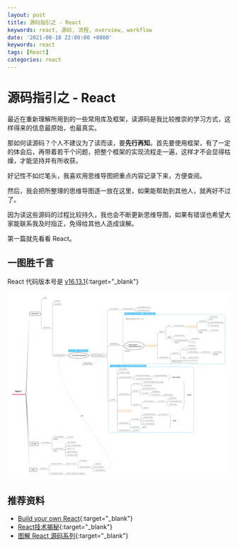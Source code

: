 ```yaml
---
layout: post
title: 源码指引之 - React
keywords: react, 源码, 流程, overview, workflow
date: '2021-08-18 22:00:00 +0800'
keywords: react
tags: [React]
categories: react
---
```


# 源码指引之 - React

最近在重新理解所用到的一些常用库及框架，读源码是我比较推崇的学习方式，这样得来的信息最原始，也最真实。

那如何读源码？个人不建议为了读而读，要**先行再知**。首先要使用框架，有了一定的体会后，再带着若干个问题，把整个框架的实现流程走一遍，这样才不会显得枯燥，才能坚持并有所收获。

好记性不如烂笔头，我喜欢用思维导图把重点内容记录下来，方便查阅。

然后，我会把所整理的思维导图逐一放在这里，如果能帮助到其他人，就再好不过了。

因为读这些源码的过程比较持久，我也会不断更新思维导图，如果有错误也希望大家能联系我及时指正，免得给其他人造成误解。

第一篇就先看看 React。

## 一图胜千言

React 代码版本号是 [v16.13.1](https://github.com/facebook/react/tree/v16.13.1){:target="_blank"}

[![react-workflow](/resources/workflow_react.webp)](/resources/workflow_react.webp)

## 推荐资料

- [Build your own React](https://pomb.us/build-your-own-react/){:target="_blank"}
- [React技术揭秘](https://react.iamkasong.com/){:target="_blank"}
- [图解 React 源码系列](https://github.com/7kms/react-illustration-series){:target="_blank"}

